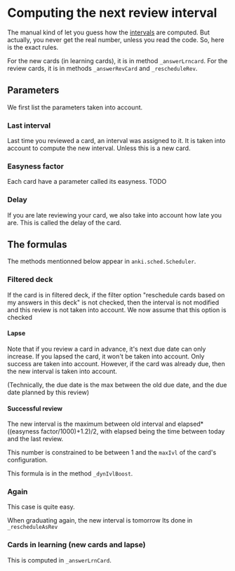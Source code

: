 # Computing the next review interval

The manual kind of let you guess how the
[intervals](https://apps.ankiweb.net/docs/manual.html#reviews) are
computed. But actually, you never get the real number, unless you read
the code. So, here is the exact rules.


For the new cards (in learning
cards), it is in method ```_answerLrncard```. For the review cards, it
is in methods ```_answerRevCard``` and ```_rescheduleRev```.

## Parameters
We first list the parameters taken into account.

### Last interval
Last time you reviewed a card, an interval was assigned to it. It is
taken into account to compute the new interval. Unless this is a new
card.

### Easyness factor
Each card have a parameter called its easyness. TODO

### Delay
If you are late reviewing your card, we also take into account how
late you are. This is called the delay of the card.

## The formulas
The methods mentionned below appear in ```anki.sched.Scheduler```.

### Filtered deck
If the card is in filtered deck, if the filter option "reschedule
cards based on my answers in this deck" is not checked, then the
interval is not modified and this review is not taken into account. We
now assume that this option is checked

#### Lapse
Note that if you review a card in advance, it's next due date can only
increase. If you lapsed the card, it won't be taken into account. Only
success are taken into account. However, if the card was already due,
then the new interval is taken into account.

(Technically, the due date is the max between the old due date, and
the due date planned by this review)

#### Successful review
The new interval is the maximum between old interval and
elapsed*((easyness factor/1000)+1.2)/2, with elapsed being the time
between today and the last review.

This number is constrained to be between 1 and the ```maxIvl``` of the
card's configuration.

This formula is in the method ```_dynIvlBoost```.


### Again
This case is quite easy.

When graduating again, the new interval is tomorrow Its done in
```_rescheduleAsRev```




### Cards in learning (new cards and lapse)
This is computed in ```_answerLrnCard```.
